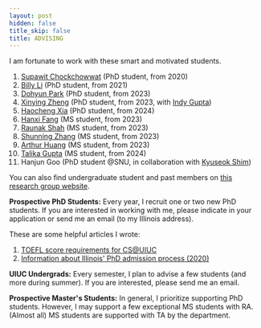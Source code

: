 ```yaml
---
layout: post
hidden: false
title_skip: false
title: ADVISING
---
```


I am fortunate to work with these smart and motivated students.

1. [Supawit Chockchowwat](https://supawit.chockchowwat.com/) (PhD student, from 2020)
1. [Billy Li](https://billyzhaohengli.github.io/) (PhD student, from 2021)
1. [Dohyun Park](https://www.linkedin.com/in/dohyun1357/?originalSubdomain=kr) (PhD student, from 2023)
1. [Xinying Zheng](https://scholar.google.com/citations?user=FGt19a0AAAAJ&hl=en) (PhD student, from 2023, with [Indy Gupta](http://indy.cs.illinois.edu/))
1. [Haocheng Xia]() (PhD student, from 2024)
1. [Hanxi Fang](https://www.linkedin.com/in/hanxi-fang-aa2252280/) (MS student, from 2023)
1. [Raunak Shah](https://www.linkedin.com/in/raunaks13/) (MS student, from 2023)
1. [Shunning Zhang](https://www.linkedin.com/in/shuning-zhang-2001/) (MS student, from 2023)
1. [Arthur Huang](https://www.linkedin.com/in/arthur-huang-08bb75167/) (MS student, from 2023)
1. [Talika Gupta]() (MS student, from 2024)
1. Hanjun Goo (PhD student @SNU, in collaboration with [Kyuseok Shim](http://kdd.snu.ac.kr/~shim/))

You can also find undergraduate student and past members on [this research group website](http://createlab.cs.illinois.edu/).


**Prospective PhD Students:** 
Every year, I recruit one or two new PhD students.
If you are interested in working with me, please indicate in your application or 
send me an email (to my Illinois address).


These are some helpful articles I wrote:
1. [TOEFL score requirements for CS@UIUC](https://yongjoopark.medium.com/toefl-for-cs-illinois-2d140efcf2ab)
1. [Information about Illinois' PhD admission process (2020)](https://yongjoopark.medium.com/illinoiscs-admission-process-67412ae83297)


**UIUC Undergrads:** 
Every semester, I plan to advise a few students (and more during summer). 
If you are interested, please send me an email.

**Prospective Master's Students:** 
In general, I prioritize supporting PhD students. 
However, I may support a few exceptional MS students with RA. 
(Almost all) MS students are supported with TA by the department.

